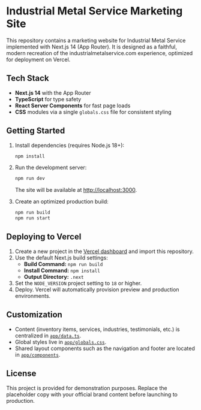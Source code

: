 # Industrial Metal Service Marketing Site

This repository contains a marketing website for Industrial Metal Service implemented with Next.js 14 (App Router). It is designed as a faithful, modern recreation of the industrialmetalservice.com experience, optimized for deployment on Vercel.

## Tech Stack

- **Next.js 14** with the App Router
- **TypeScript** for type safety
- **React Server Components** for fast page loads
- **CSS** modules via a single `globals.css` file for consistent styling

## Getting Started

1. Install dependencies (requires Node.js 18+):

   ```bash
   npm install
   ```

2. Run the development server:

   ```bash
   npm run dev
   ```

   The site will be available at [http://localhost:3000](http://localhost:3000).

3. Create an optimized production build:

   ```bash
   npm run build
   npm run start
   ```

## Deploying to Vercel

1. Create a new project in the [Vercel dashboard](https://vercel.com/new) and import this repository.
2. Use the default Next.js build settings:
   - **Build Command:** `npm run build`
   - **Install Command:** `npm install`
   - **Output Directory:** `.next`
3. Set the `NODE_VERSION` project setting to `18` or higher.
4. Deploy. Vercel will automatically provision preview and production environments.

## Customization

- Content (inventory items, services, industries, testimonials, etc.) is centralized in [`app/data.ts`](./app/data.ts).
- Global styles live in [`app/globals.css`](./app/globals.css).
- Shared layout components such as the navigation and footer are located in [`app/components`](./app/components).

## License

This project is provided for demonstration purposes. Replace the placeholder copy with your official brand content before launching to production.
